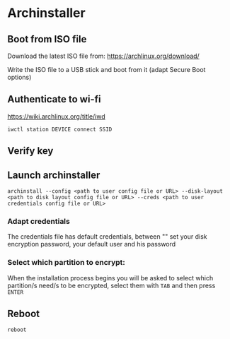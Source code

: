 # Archinstaller

## Boot from ISO file

Download the latest ISO file from: https://archlinux.org/download/

Write the ISO file to a USB stick and boot from it (adapt Secure Boot options)

## Authenticate to wi-fi

https://wiki.archlinux.org/title/iwd

`iwctl station DEVICE connect SSID`

## Verify key

## Launch archinstaller

`archinstall --config <path to user config file or URL> --disk-layout <path to disk layout config file or URL> --creds <path to user credentials config file or URL>`

### Adapt credentials
  
The credentials file has default credentials, between "" set your disk encryption password, your default user and his password

### Select which partition to encrypt:
  
When the installation process begins you will be asked to select which partition/s need/s to be encrypted, select them with `TAB` and then press `ENTER`  

## Reboot

`reboot`
